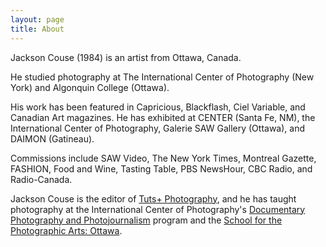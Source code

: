 ```yaml
---
layout: page
title: About
---
```


Jackson Couse (1984) is an artist from Ottawa, Canada.

He studied photography at The International Center of Photography (New York) and Algonquin College (Ottawa).

His work has been featured in Capricious, Blackflash, Ciel Variable, and Canadian Art magazines. He has exhibited at CENTER (Santa Fe, NM), the International Center of Photography, Galerie SAW Gallery (Ottawa), and DAIMON (Gatineau). 

Commissions include SAW Video, The New York Times, Montreal Gazette, FASHION, Food and Wine, Tasting Table, PBS NewsHour, CBC Radio, and Radio-Canada.

Jackson Couse is the editor of [Tuts+ Photography](http://photography.tutsplus.com/), and he has taught photography at the International Center of Photography's [Documentary Photography and Photojournalism](http://icp.edu/school/one-year-certificate/documentary-photography-and-photojournalism) program and the [School for the Photographic Arts: Ottawa](http://spao.ca/).
